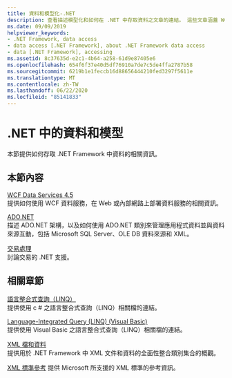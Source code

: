 ```yaml
---
title: 資料和模型化-.NET
description: 查看描述模型化和如何在 .NET 中存取資料之文章的連結。 這些文章涵蓋 WCF Data Services、ADO.NET 及交易處理。
ms.date: 09/09/2019
helpviewer_keywords:
- .NET Framework, data access
- data access [.NET Framework], about .NET Framework data access
- data [.NET Framework], accessing
ms.assetid: 8c37635d-e2c1-4b64-a258-61d9e87405e6
ms.openlocfilehash: 654f6f37e40d5df76910a7de7c5de4ffa2787b58
ms.sourcegitcommit: 6219b1e1feccb16d88656444210fed3297f5611e
ms.translationtype: MT
ms.contentlocale: zh-TW
ms.lasthandoff: 06/22/2020
ms.locfileid: "85141833"
---
```

# <a name="data-and-modeling-in-net"></a>.NET 中的資料和模型

本節提供如何存取 .NET Framework 中資料的相關資訊。  
  
## <a name="in-this-section"></a>本節內容

 [WCF Data Services 4.5](./wcf/index.md)  
 提供如何使用 WCF 資料服務，在 Web 或內部網路上部署資料服務的相關資訊。  

 [ADO.NET](./adonet/index.md)  
 描述 ADO.NET 架構，以及如何使用 ADO.NET 類別來管理應用程式資料並與資料來源互動，包括 Microsoft SQL Server、OLE DB 資料來源和 XML。  
  
 [交易處理](./transactions/index.md)  
 討論交易的 .NET 支援。  
  
## <a name="related-sections"></a>相關章節

 [語言整合式查詢（LINQ）](../../csharp/programming-guide/concepts/linq/index.md)  
 提供使用 c # 之語言整合式查詢（LINQ）相關檔的連結。  
  
 [Language-Integrated Query (LINQ) (Visual Basic)](../../visual-basic/programming-guide/concepts/linq/index.md)  
 提供使用 Visual Basic 之語言整合式查詢（LINQ）相關檔的連結。  
  
 [XML 檔和資料](../../standard/data/xml/index.md)  
 提供用於 .NET Framework 中 XML 文件和資料的全面性整合類別集合的概觀。  
  
 [XML 標準參考](https://docs.microsoft.com/previous-versions/dotnet/netframework-4.0/ms256177(v=vs.100))  
 提供 Microsoft 所支援的 XML 標準的參考資訊。  
